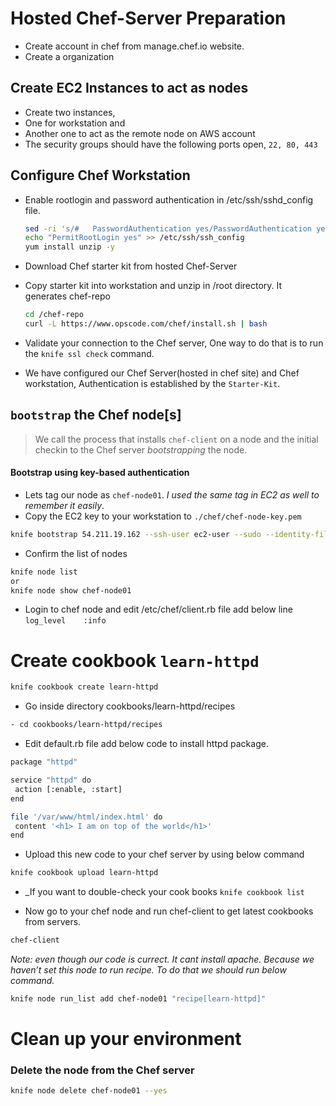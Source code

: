 # Hosted Chef-Server Preparation
 - Create account in chef from manage.chef.io website. 
 - Create a organization

## Create EC2 Instances to act as nodes
- Create two instances,
 - One for workstation and 
 - Another one to act as the remote node on AWS account
- The security groups should have the following ports open, `22, 80, 443`
 
## Configure Chef Workstation
- Enable rootlogin and password authentication in /etc/ssh/sshd_config file.

	```sh
	sed -ri 's/#   PasswordAuthentication yes/PasswordAuthentication yes/g' /etc/ssh/ssh_config
	echo "PermitRootLogin yes" >> /etc/ssh/ssh_config
	yum install unzip -y
	```
- Download Chef starter kit from hosted Chef-Server
 - Copy starter kit into workstation and unzip in /root directory. It generates chef-repo
 
	```sh
	cd /chef-repo
	curl -L https://www.opscode.com/chef/install.sh | bash
	```
 - Validate your connection to the Chef server, One way to do that is to run the `knife ssl check` command. 
 
- We have configured our Chef Server(hosted in chef site) and Chef workstation, Authentication is established by the `Starter-Kit`. 

## `bootstrap` the Chef node[s]
> We call the process that installs `chef-client` on a node and the initial checkin to the Chef server _bootstrapping_ the node.

#### Bootstrap using key-based authentication
- Lets tag our node as `chef-node01`. _I used the same tag in EC2 as well to remember it easily_.
- Copy the EC2 key to your workstation to `./chef/chef-node-key.pem`

```sh
knife bootstrap 54.211.19.162 --ssh-user ec2-user --sudo --identity-file /chef-repo/.chef/chef-node-key.pem --node-name chef-node01
```

- Confirm the list of nodes

```sh
knife node list
or
knife node show chef-node01
```
	
- Login to chef node and edit /etc/chef/client.rb file add below line
	```log_level	:info ```


# Create cookbook `learn-httpd`

```sh
knife cookbook create learn-httpd
```
- Go inside directory cookbooks/learn-httpd/recipes 
```sh	
- cd cookbooks/learn-httpd/recipes
```
- Edit default.rb file add below code to install httpd package.
```sh
package "httpd"

service "httpd" do
 action [:enable, :start]
end

file '/var/www/html/index.html' do
 content '<h1> I am on top of the world</h1>'
end
```

- Upload this new code to your chef server by using below command

```sh
knife cookbook upload learn-httpd
```

 - _If you want to double-check your cook books `knife cookbook list`

- Now go to your chef node and run chef-client to get latest cookbooks from servers.
```sh
chef-client
```
_Note: even though our code is currect. It cant install apache. Because we haven’t set this node to run recipe. To do that we should run below command._

```sh
knife node run_list add chef-node01 "recipe[learn-httpd]"
```

# Clean up your environment

### Delete the node from the Chef server

```sh
knife node delete chef-node01 --yes
```
